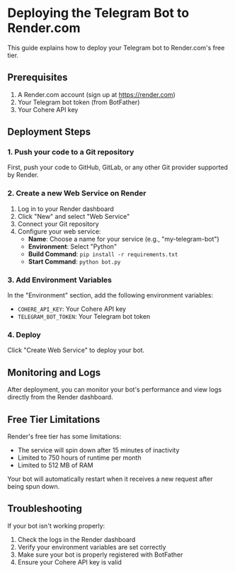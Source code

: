 # Deploying the Telegram Bot to Render.com

This guide explains how to deploy your Telegram bot to Render.com's free tier.

## Prerequisites

1. A Render.com account (sign up at https://render.com)
2. Your Telegram bot token (from BotFather)
3. Your Cohere API key

## Deployment Steps

### 1. Push your code to a Git repository

First, push your code to GitHub, GitLab, or any other Git provider supported by Render.

### 2. Create a new Web Service on Render

1. Log in to your Render dashboard
2. Click "New" and select "Web Service"
3. Connect your Git repository
4. Configure your web service:
   - **Name**: Choose a name for your service (e.g., "my-telegram-bot")
   - **Environment**: Select "Python"
   - **Build Command**: `pip install -r requirements.txt`
   - **Start Command**: `python bot.py`

### 3. Add Environment Variables

In the "Environment" section, add the following environment variables:
- `COHERE_API_KEY`: Your Cohere API key
- `TELEGRAM_BOT_TOKEN`: Your Telegram bot token

### 4. Deploy

Click "Create Web Service" to deploy your bot.

## Monitoring and Logs

After deployment, you can monitor your bot's performance and view logs directly from the Render dashboard.

## Free Tier Limitations

Render's free tier has some limitations:
- The service will spin down after 15 minutes of inactivity
- Limited to 750 hours of runtime per month
- Limited to 512 MB of RAM

Your bot will automatically restart when it receives a new request after being spun down.

## Troubleshooting

If your bot isn't working properly:

1. Check the logs in the Render dashboard
2. Verify your environment variables are set correctly
3. Make sure your bot is properly registered with BotFather
4. Ensure your Cohere API key is valid 